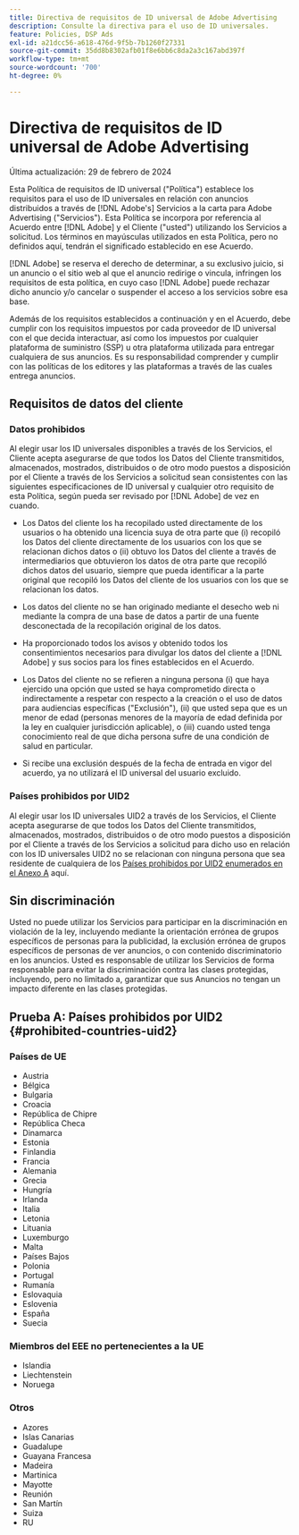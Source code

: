 ```yaml
---
title: Directiva de requisitos de ID universal de Adobe Advertising
description: Consulte la directiva para el uso de ID universales.
feature: Policies, DSP Ads
exl-id: a21dcc56-a618-476d-9f5b-7b1260f27331
source-git-commit: 35dd8b8302afb01f8e6bb6c8da2a3c167abd397f
workflow-type: tm+mt
source-wordcount: '700'
ht-degree: 0%

---
```


# Directiva de requisitos de ID universal de Adobe Advertising

Última actualización: 29 de febrero de 2024

Esta Política de requisitos de ID universal (&quot;Política&quot;) establece los requisitos para el uso de ID universales en relación con anuncios distribuidos a través de [!DNL Adobe's] Servicios a la carta para Adobe Advertising (&quot;Servicios&quot;). Esta Política se incorpora por referencia al Acuerdo entre [!DNL Adobe] y el Cliente (&quot;usted&quot;) utilizando los Servicios a solicitud. Los términos en mayúsculas utilizados en esta Política, pero no definidos aquí, tendrán el significado establecido en ese Acuerdo.

[!DNL Adobe] se reserva el derecho de determinar, a su exclusivo juicio, si un anuncio o el sitio web al que el anuncio redirige o vincula, infringen los requisitos de esta política, en cuyo caso [!DNL Adobe] puede rechazar dicho anuncio y/o cancelar o suspender el acceso a los servicios sobre esa base.

Además de los requisitos establecidos a continuación y en el Acuerdo, debe cumplir con los requisitos impuestos por cada proveedor de ID universal con el que decida interactuar, así como los impuestos por cualquier plataforma de suministro (SSP) u otra plataforma utilizada para entregar cualquiera de sus anuncios. Es su responsabilidad comprender y cumplir con las políticas de los editores y las plataformas a través de las cuales entrega anuncios.

## Requisitos de datos del cliente

### Datos prohibidos

Al elegir usar los ID universales disponibles a través de los Servicios, el Cliente acepta asegurarse de que todos los Datos del Cliente transmitidos, almacenados, mostrados, distribuidos o de otro modo puestos a disposición por el Cliente a través de los Servicios a solicitud sean consistentes con las siguientes especificaciones de ID universal y cualquier otro requisito de esta Política, según pueda ser revisado por [!DNL Adobe] de vez en cuando.

* Los Datos del cliente los ha recopilado usted directamente de los usuarios o ha obtenido una licencia suya de otra parte que (i) recopiló los Datos del cliente directamente de los usuarios con los que se relacionan dichos datos o (ii) obtuvo los Datos del cliente a través de intermediarios que obtuvieron los datos de otra parte que recopiló dichos datos del usuario, siempre que pueda identificar a la parte original que recopiló los Datos del cliente de los usuarios con los que se relacionan los datos.

* Los datos del cliente no se han originado mediante el desecho web ni mediante la compra de una base de datos a partir de una fuente desconectada de la recopilación original de los datos.

* Ha proporcionado todos los avisos y obtenido todos los consentimientos necesarios para divulgar los datos del cliente a [!DNL Adobe] y sus socios para los fines establecidos en el Acuerdo.

* Los Datos del cliente no se refieren a ninguna persona (i) que haya ejercido una opción que usted se haya comprometido directa o indirectamente a respetar con respecto a la creación o el uso de datos para audiencias específicas (&quot;Exclusión&quot;), (ii) que usted sepa que es un menor de edad (personas menores de la mayoría de edad definida por la ley en cualquier jurisdicción aplicable), o (iii) cuando usted tenga conocimiento real de que dicha persona sufre de una condición de salud en particular.

* Si recibe una exclusión después de la fecha de entrada en vigor del acuerdo, ya no utilizará el ID universal del usuario excluido.

### Países prohibidos por UID2

Al elegir usar los ID universales UID2 a través de los Servicios, el Cliente acepta asegurarse de que todos los Datos del Cliente transmitidos, almacenados, mostrados, distribuidos o de otro modo puestos a disposición por el Cliente a través de los Servicios a solicitud para dicho uso en relación con los ID universales UID2 no se relacionan con ninguna persona que sea residente de cualquiera de los [Países prohibidos por UID2 enumerados en el Anexo A](#prohibited-countries-uid2) aquí.

## Sin discriminación

Usted no puede utilizar los Servicios para participar en la discriminación en violación de la ley, incluyendo mediante la orientación errónea de grupos específicos de personas para la publicidad, la exclusión errónea de grupos específicos de personas de ver anuncios, o con contenido discriminatorio en los anuncios. Usted es responsable de utilizar los Servicios de forma responsable para evitar la discriminación contra las clases protegidas, incluyendo, pero no limitado a, garantizar que sus Anuncios no tengan un impacto diferente en las clases protegidas.

## Prueba A: Países prohibidos por UID2 {#prohibited-countries-uid2}

### Países de UE

* Austria
* Bélgica
* Bulgaria
* Croacia
* República de Chipre
* República Checa
* Dinamarca
* Estonia
* Finlandia
* Francia
* Alemania
* Grecia
* Hungría
* Irlanda
* Italia
* Letonia
* Lituania
* Luxemburgo
* Malta
* Países Bajos
* Polonia
* Portugal
* Rumanía
* Eslovaquia
* Eslovenia
* España
* Suecia

### Miembros del EEE no pertenecientes a la UE

* Islandia
* Liechtenstein
* Noruega

### Otros

* Azores
* Islas Canarias
* Guadalupe
* Guayana Francesa
* Madeira
* Martinica
* Mayotte
* Reunión
* San Martín
* Suiza
* RU
